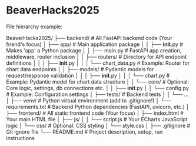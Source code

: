 # BeaverHacks2025

File hierarchy example:

BeaverHacks2025/
├── backend/                  # All FastAPI backend code (Your friend's focus)
│   ├── app/                  # Main application package
│   │   ├── __init__.py       # Makes 'app' a Python package
│   │   ├── main.py           # FastAPI app creation, middleware, router inclusion
│   │   ├── routers/          # Directory for API endpoint definitions
│   │   │   ├── __init__.py
│   │   │   └── chart_data.py # Example: Router for chart data endpoints
│   │   ├── models/           # Pydantic models for request/response validation
│   │   │   ├── __init__.py
│   │   │   └── chart.py      # Example: Pydantic model for chart data structure
│   │   └── core/             # Optional: Core logic, settings, db connections etc.
│   │       ├── __init__.py
│   │       └── config.py     # Example: Configuration settings
│   ├── tests/                # Backend tests
│   │   └── ...
│   ├── venv/                 # Python virtual environment (add to .gitignore!)
│   └── requirements.txt      # Backend Python dependencies (FastAPI, uvicorn, etc.)
│
├── frontend/                 # All static frontend code (Your focus)
│   ├── index.html            # Your main HTML file
│   ├── js/
│   │   └── script.js         # Your ECharts JavaScript logic
│   └── css/                  # Optional: CSS styling
│       └── style.css
│
├── .gitignore                # Git ignore file
└── README.md                 # Project description, setup, run instructions
